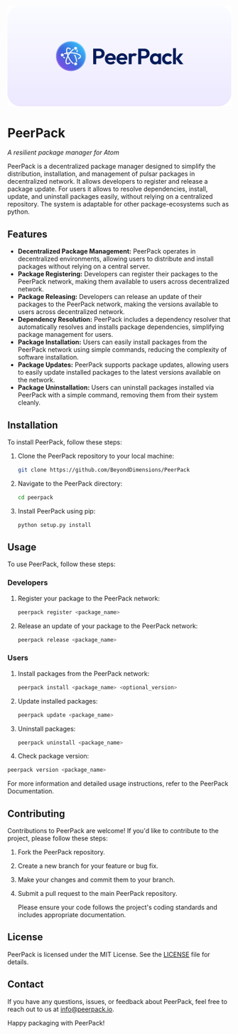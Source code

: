 ![PeerPack logo](assets/peerpack-logo-horizontal-framed.svg)

# PeerPack
*A resilient package manager for Atom*

PeerPack is a decentralized package manager designed to simplify the distribution, installation, and management of pulsar packages in decentralized network. It allows developers to register and release a package update. For users it allows to resolve dependencies, install, update, and uninstall packages easily, without relying on a centralized repository. The system is adaptable for other package-ecosystems such as python.

## Features

- **Decentralized Package Management:** PeerPack operates in decentralized environments, allowing users to distribute and install packages without relying on a central server.
- **Package Registering:** Developers can register their packages to the PeerPack network, making them available to users across decentralized network.
- **Package Releasing:** Developers can release an update of their packages to the PeerPack network, making the versions available to users across decentralized network.
- **Dependency Resolution:** PeerPack includes a dependency resolver that automatically resolves and installs package dependencies, simplifying package management for users.
- **Package Installation:** Users can easily install packages from the PeerPack network using simple commands, reducing the complexity of software installation.
- **Package Updates:** PeerPack supports package updates, allowing users to easily update installed packages to the latest versions available on the network.
- **Package Uninstallation:** Users can uninstall packages installed via PeerPack with a simple command, removing them from their system cleanly.

## Installation

To install PeerPack, follow these steps:

1. Clone the PeerPack repository to your local machine:

   ```bash
   git clone https://github.com/BeyondDimensions/PeerPack
   ```

2. Navigate to the PeerPack directory:

   ```bash
   cd peerpack
   ```

3. Install PeerPack using pip:

   ```bash
   python setup.py install
   ```

## Usage
   To use PeerPack, follow these steps:

### Developers

1. Register your package to the PeerPack network:

   ```bash
   peerpack register <package_name>
   ```

2. Release an update of your package to the PeerPack network:

   ```bash
   peerpack release <package_name>
   ```

### Users

1. Install packages from the PeerPack network:

   ```bash
   peerpack install <package_name> <optional_version>
   ```
2. Update installed packages:

   ```bash
   peerpack update <package_name>
   ```

3. Uninstall packages:

   ```bash
   peerpack uninstall <package_name>
   ```

4. Check package version:

  ```bash
  peerpack version <package_name>
  ```

  For more information and detailed usage instructions, refer to the PeerPack Documentation.

## Contributing

Contributions to PeerPack are welcome! If you'd like to contribute to the project, please follow these steps:

1. Fork the PeerPack repository.
2. Create a new branch for your feature or bug fix.
3. Make your changes and commit them to your branch.
4. Submit a pull request to the main PeerPack repository.

   Please ensure your code follows the project's coding standards and includes appropriate documentation.

## License
   PeerPack is licensed under the MIT License. See the [LICENSE](LICENSE) file for details.

## Contact
   If you have any questions, issues, or feedback about PeerPack, feel free to reach out to us at info@peerpack.io.

   Happy packaging with PeerPack!
